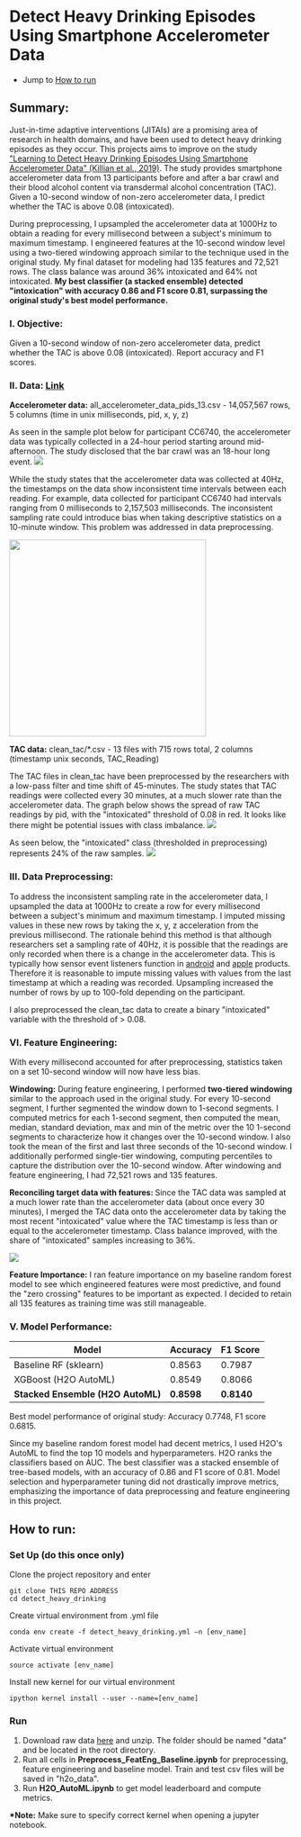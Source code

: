 # Detect Heavy Drinking Episodes Using Smartphone Accelerometer Data
* Jump to [How to run](#how-to-run)

## Summary:
Just-in-time adaptive interventions (JITAIs) are a promising area of research in health domains, and have been used to detect heavy drinking episodes as they occur. This projects aims to improve on the study ["Learning to Detect Heavy Drinking Episodes Using Smartphone Accelerometer Data" (Killian et al., 2019)](http://ceur-ws.org/Vol-2429/paper6.pdf). The study provides smartphone accelerometer data from 13 participants before and after a bar crawl and their blood alcohol content via transdermal alcohol concentration (TAC). Given a 10-second window of non-zero accelerometer data, I predict whether the TAC is above 0.08 (intoxicated). 

During preprocessing, I upsampled the accelerometer data at 1000Hz to obtain a reading for every millisecond between a subject's minimum to maximum timestamp. I engineered features at the 10-second window level using a two-tiered windowing approach similar to the technique used in the original study. My final dataset for modeling had 135 features and 72,521 rows. The class balance was around 36% intoxicated and 64% not intoxicated. <b> My best classifier (a stacked ensemble) detected "intoxication" with accuracy 0.86 and F1 score 0.81, surpassing the original study's best model performance. </b>

### I. Objective: 
Given a 10-second window of non-zero accelerometer data, predict whether the TAC is above 0.08 (intoxicated). Report accuracy and F1 scores.

### II. Data: [Link](https://archive.ics.uci.edu/ml/datasets/Bar+Crawl%3A+Detecting+Heavy+Drinking)

<b> Accelerometer data:</b> all_accelerometer_data_pids_13.csv - 14,057,567 rows, 5 columns (time in unix milliseconds, pid, x, y, z)

As seen in the sample plot below for participant CC6740, the accelerometer data was typically collected in a 24-hour period starting around mid-afternoon. The study disclosed that the bar crawl was an 18-hour long event.
![](plots/acc_readings.png)

While the study states that the accelerometer data was collected at 40Hz, the timestamps on the data show inconsistent time intervals between each reading. For example, data collected for participant CC6740 had intervals ranging from 0 milliseconds to 2,157,503 milliseconds. The inconsistent sampling rate could introduce bias when taking descriptive statistics on a 10-minute window. This problem was addressed in data preprocessing.

<img src="plots/acc_time_intervals.png" width=350 height=350>


<b> TAC data:</b> clean_tac/*.csv - 13 files with 715 rows total, 2 columns (timestamp unix seconds, TAC_Reading)

The TAC files in clean_tac have been preprocessed by the researchers with a low-pass filter and time shift of 45-minutes. The study states that TAC readings were collected every 30 minutes, at a much slower rate than the accelerometer data. The graph below shows the spread of raw TAC readings by pid, with the "intoxicated" threshold of 0.08 in red. It looks like there might be potential issues with class imbalance.
![](plots/tac_readings.png)

As seen below, the "intoxicated" class (thresholded in preprocessing) represents 24% of the raw samples. 
![](plots/class_balance_(raw_tac).png)

### III. Data Preprocessing:
To address the inconsistent sampling rate in the accelerometer data, I upsampled the data at 1000Hz to create a row for every millisecond between a subject's minimum and maximum timestamp. I imputed missing values in these new rows by taking the x, y, z acceleration from the previous millisecond. The rationale behind this method is that although researchers set a sampling rate of 40Hz, it is possible that the readings are only recorded when there is a change in the accelerometer data. This is typically how sensor event listeners function in [android](https://developer.android.com/reference/android/hardware/SensorEventListener) and [apple](https://developer.apple.com/documentation/webkitjs/domwindow/1632048-ondevicemotion) products. Therefore it is reasonable to impute missing values with values from the last timestamp at which a reading was recorded. Upsampling increased the number of rows by up to 100-fold depending on the participant.

I also preprocessed the clean_tac data to create a binary "intoxicated" variable with the threshold of > 0.08.

### VI. Feature Engineering:
With every millisecond accounted for after preprocessing, statistics taken on a set 10-second window will now have less bias.

<b>Windowing:</b> During feature engineering, I performed <b>two-tiered windowing</b> similar to the approach used in the original study. For every 10-second segment, I further segmented the window down to 1-second segments. I computed metrics for each 1-second segment, then computed the mean, median, standard deviation, max and min of the metric over the 10 1-second segments to characterize how it changes over the 10-second window. I also took the mean of the first and last three seconds of the 10-second window. I additionally performed single-tier windowing, computing percentiles to capture the distribution over the 10-second window. After windowing and feature engineering, I had 72,521 rows and 135 features. 

<b>Reconciling target data with features: </b> Since the TAC data was sampled at a much lower rate than the accelerometer data (about once every 30 minutes), I merged the TAC data onto the accelerometer data by taking the most recent "intoxicated" value where the TAC timestamp is less than or equal to the accelerometer timestamp. Class balance improved, with the share of "intoxicated" samples increasing to 36%.

![](plots/class_balance_(after_preprocessing_+_merge).png)

<b>Feature Importance:</b> I ran feature importance on my baseline random forest model to see which engineered features were most predictive, and found the "zero crossing" features to be important as expected. I decided to retain all 135 features as training time was still manageable.

### V. Model Performance:

Model | Accuracy | F1 Score
--- | --- | --- 
Baseline RF (sklearn) | 0.8563 | 0.7987
XGBoost (H2O AutoML) | 0.8549 | 0.8066
<b>Stacked Ensemble (H2O AutoML)</b> | <b>0.8598</b> | <b>0.8140</b>

Best model performance of original study: Accuracy 0.7748, F1 score 0.6815.

Since my baseline random forest model had decent metrics, I used H2O's AutoML to find the top 10 models and hyperparameters. H2O ranks the classifiers based on AUC. The best classifier was a stacked ensemble of tree-based models, with an accuracy of 0.86 and F1 score of 0.81.
Model selection and hyperparameter tuning did not drastically improve metrics, emphasizing the importance of data preprocessing and feature engineering in this project.


## How to run:
### Set Up (do this once only)
Clone the project repository and enter
```
git clone THIS REPO ADDRESS
cd detect_heavy_drinking
```
Create virtual environment from .yml file
```
conda env create -f detect_heavy_drinking.yml –n [env_name]
```
Activate virtual environment
```
source activate [env_name]
```
Install new kernel for our virtual environment
```
ipython kernel install --user --name=[env_name]
```

### Run
1. Download raw data [here](https://archive.ics.uci.edu/ml/datasets/Bar+Crawl%3A+Detecting+Heavy+Drinking) and unzip. The folder should be named "data\" and be located in the root directory.
2. Run all cells in <b>Preprocess_FeatEng_Baseline.ipynb</b> for preprocessing, feature engineering and baseline model. Train and test csv files will be saved in "h2o_data\".
3. Run <b>H2O_AutoML.ipynb</b> to get model leaderboard and compute metrics.

<b>*Note:</b> Make sure to specify correct kernel when opening a jupyter notebook.
